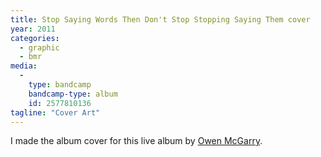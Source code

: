 ```yaml
---
title: Stop Saying Words Then Don't Stop Stopping Saying Them cover
year: 2011
categories:
  - graphic
  - bmr
media:
  -
    type: bandcamp
    bandcamp-type: album
    id: 2577810136
tagline: "Cover Art"
---
```

I made the album cover for this live album by [Owen McGarry](//owenmcgarry.org/).
